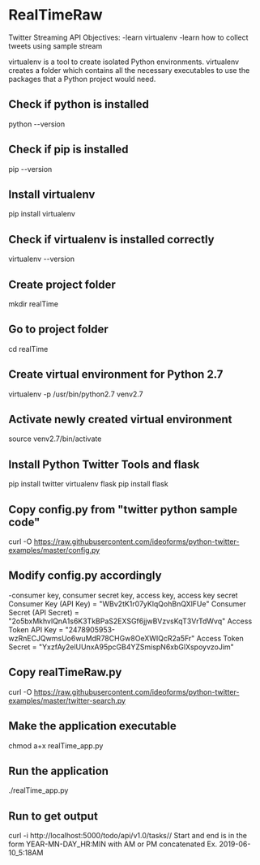 # RealTimeRaw
Twitter Streaming API
Objectives:
-learn virtualenv
-learn how to collect tweets using sample stream

virtualenv is a tool to create isolated Python environments. virtualenv creates a folder which contains all the necessary executables to use the packages that a Python project would need.

## Check if python is installed
python --version

## Check if pip is installed
pip --version

## Install virtualenv
pip install virtualenv

## Check if virtualenv is installed correctly
virtualenv --version

## Create project folder
mkdir realTime

## Go to project folder
cd realTime

## Create virtual environment for Python 2.7
virtualenv -p /usr/bin/python2.7 venv2.7

## Activate newly created virtual environment
source venv2.7/bin/activate

## Install Python Twitter Tools and flask
pip install twitter
virtualenv flask
pip install flask

## Copy config.py from "twitter python sample code"
curl -O https://raw.githubusercontent.com/ideoforms/python-twitter-examples/master/config.py

## Modify config.py accordingly
-consumer key, consumer secret key, access key, access key secret
    Consumer Key (API Key) = "WBv2tK1r07yKlqQohBnQXlFUe"
    Consumer Secret (API Secret) = "2o5bxMkhvlQnA1s6K3TkBPaS2EXSGf6jjwBVzvsKqT3VrTdWvq"
    Access Token API Key = "2478905953-wzRnECJQwmsUo6wuMdR78CHGw8OeXWIQcR2a5Fr"
    Access Token Secret = "YxzfAy2elUUnxA95pcGB4YZSmispN6xbGlXspoyvzoJim"

## Copy realTimeRaw.py
curl -O https://raw.githubusercontent.com/ideoforms/python-twitter-examples/master/twitter-search.py

## Make the application executable
chmod a+x realTime_app.py

## Run the application
./realTime_app.py

## Run to get output
curl -i http://localhost:5000/todo/api/v1.0/tasks/<start>/<end>
Start and end is in the form YEAR-MN-DAY_HR:MIN with AM or PM concatenated
Ex. 2019-06-10_5:18AM


